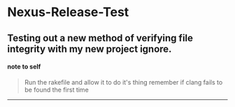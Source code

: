 # Nexus-Release-Test
Testing out a new method of verifying file integrity with my new project ignore.
---
#### note to self
> Run the rakefile and allow it to do it's thing
> remember if clang fails to be found the first time

---
